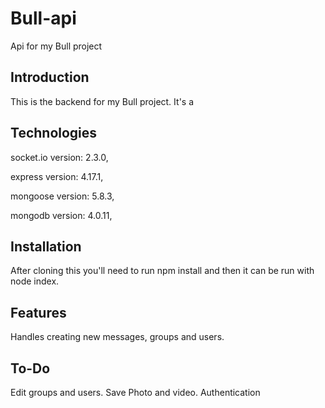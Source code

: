 # Bull-api
Api for my Bull project

## Introduction

This is the backend for my Bull project. It's a 

## Technologies

socket.io version: 2.3.0,

express version: 4.17.1,

mongoose version: 5.8.3,

mongodb version: 4.0.11,

## Installation

After cloning this you'll need to run npm install and then it can be run with node index.

## Features

Handles creating new messages, groups and users.



## To-Do

Edit groups and users.
Save Photo and video.
Authentication
